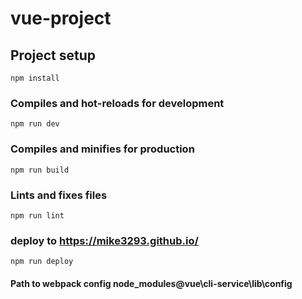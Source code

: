 # vue-project

## Project setup

```
npm install
```

### Compiles and hot-reloads for development

```
npm run dev
```

### Compiles and minifies for production

```
npm run build
```

### Lints and fixes files

```
npm run lint
```

### deploy to https://mike3293.github.io/

```
npm run deploy
```

#### Path to webpack config node_modules\@vue\cli-service\lib\config

<!-- See [Configuration Reference](https://cli.vuejs.org/config/). -->
